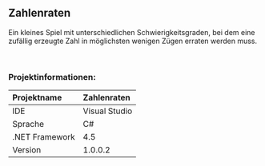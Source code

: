 ## Zahlenraten 

Ein kleines Spiel mit unterschiedlichen Schwierigkeitsgraden, bei dem eine zufällig erzeugte Zahl in möglichsten wenigen Zügen erraten werden muss.

<br>

### Projektinformationen:
| Projektname   | Zahlenraten         |
| :------------ | :------------------ |
| IDE           | Visual Studio       | 
| Sprache       | C#                  |
| .NET Framework| 4.5                 | 
| Version       | 1.0.0.2             |
